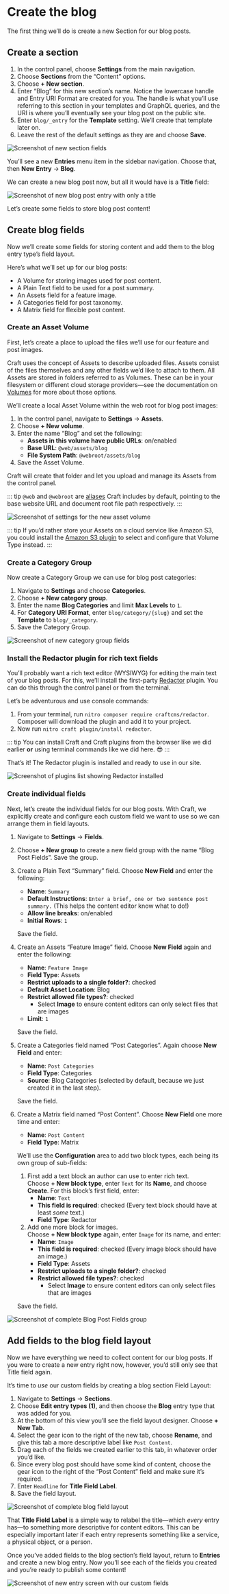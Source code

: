 # Create the blog

The first thing we’ll do is create a new Section for our blog posts.

## Create a section

1. In the control panel, choose **Settings** from the main navigation.
2. Choose **Sections** from the “Content” options.
3. Choose **+ New section**.
4. Enter “Blog” for this new section’s name. Notice the lowercase handle and Entry URI Format are created for you. The handle is what you’ll use referring to this section in your templates and GraphQL queries, and the URI is where you’ll eventually see your blog post on the public site.
5. Enter `blog/_entry` for the **Template** setting. We’ll create that template later on.
6. Leave the rest of the default settings as they are and choose **Save**.

<BrowserShot url="https://tutorial.nitro/admin/settings/sections/new" :link="false" caption="Settings for the new blog section.">
<img src="../images/new-section.png" alt="Screenshot of new section fields" />
</BrowserShot>

You’ll see a new **Entries** menu item in the sidebar navigation. Choose that, then **New Entry** → **Blog**.

We can create a new blog post now, but all it would have is a **Title** field:

<BrowserShot url="https://tutorial.nitro/entries/blog6?draftId=5&fresh=1" :link="false" caption="The new blog post entry doesn’t yet have any custom fields.">
<img src="../images/empty-new-entry.png" alt="Screenshot of new blog post entry with only a title" />
</BrowserShot>

Let’s create some fields to store blog post content!

## Create blog fields

Now we’ll create some fields for storing content and add them to the blog entry type’s field layout.

Here’s what we’ll set up for our blog posts:

- A Volume for storing images used for post content.
- A Plain Text field to be used for a post summary.
- An Assets field for a feature image.
- A Categories field for post taxonomy.
- A Matrix field for flexible post content.

### Create an Asset Volume

First, let’s create a place to upload the files we’ll use for our feature and post images.

Craft uses the concept of Assets to describe uploaded files. Assets consist of the files themselves and any other fields we’d like to attach to them. All Assets are stored in folders referred to as Volumes. These can be in your filesystem or different cloud storage providers—see the documentation on [Volumes](/3.x/assets.md#volumes) for more about those options.

We’ll create a local Asset Volume within the web root for blog post images:

1. In the control panel, navigate to **Settings** → **Assets**.
2. Choose **+ New volume**.
3. Enter the name “Blog” and set the following:
   - **Assets in this volume have public URLs**: on/enabled
   - **Base URL**: `@web/assets/blog`
   - **File System Path**: `@webroot/assets/blog`
4. Save the Asset Volume.

Craft will create that folder and let you upload and manage its Assets from the control panel.

::: tip
`@web` and `@webroot` are [aliases](/3.x/config/#aliases) Craft includes by default, pointing to the base website URL and document root file path respectively.
:::

<BrowserShot url="https://tutorial.nitro/admin/settings/assets/volumes/new" :link="false" caption="Settings for the new blog volume.">
<img src="../images/new-asset-volume.png" alt="Screenshot of settings for the new asset volume" />
</BrowserShot>

::: tip
If you’d rather store your Assets on a cloud service like Amazon S3, you could install the [Amazon S3 plugin](https://plugins.craftcms.com/aws-s3) to select and configure that Volume Type instead.
:::

### Create a Category Group

Now create a Category Group we can use for blog post categories:

1. Navigate to **Settings** and choose **Categories**.
2. Choose **+ New category group**.
3. Enter the name **Blog Categories** and limit **Max Levels** to `1`.
4. For **Category URI Format**, enter `blog/category/{slug}` and set the **Template** to `blog/_category`.
5. Save the Category Group.

<BrowserShot url="https://tutorial.nitro/admin/settings/categories/new" :link="false" caption="Settings for the new blog category group.">
<img src="../images/new-category-group.png" alt="Screenshot of new category group fields" />
</BrowserShot>

### Install the Redactor plugin for rich text fields

You’ll probably want a rich text editor (WYSIWYG) for editing the main text of your blog posts. For this, we’ll install the first-party [Redactor](https://plugins.craftcms.com/redactor) plugin. You can do this through the control panel or from the terminal.

Let’s be adventurous and use console commands:

1. From your terminal, run `nitro composer require craftcms/redactor`. Composer will download the plugin and add it to your project.
2. Now run `nitro craft plugin/install redactor`.

::: tip
You can install Craft and Craft plugins from the browser like we did earlier **or** using terminal commands like we did here. 😎
:::

That’s it! The Redactor plugin is installed and ready to use in our site.

<BrowserShot url="https://tutorial.nitro/admin/settings/plugins" :link="false" caption="Redactor now appears in the list of installed plugins, where it can be disabled or uninstalled.">
<img src="../images/redactor-plugin.png" alt="Screenshot of plugins list showing Redactor installed" />
</BrowserShot>

### Create individual fields

Next, let’s create the individual fields for our blog posts. With Craft, we explicitly create and configure each custom field we want to use so we can arrange them in field layouts.

1. Navigate to **Settings** → **Fields**.
2. Choose **+ New group** to create a new field group with the name “Blog Post Fields”. Save the group.
3. Create a Plain Text “Summary” field. Choose **New Field** and enter the following:
   - **Name**: `Summary`
   - **Default Instructions**: `Enter a brief, one or two sentence post summary.` (This helps the content editor know what to do!)
   - **Allow line breaks**: on/enabled
   - **Initial Rows**: `1`
   
   Save the field.
4. Create an Assets “Feature Image” field. Choose **New Field** again and enter the following:
   - **Name**: `Feature Image`
   - **Field Type**: Assets
   - **Restrict uploads to a single folder?**: checked
   - **Default Asset Location**: Blog
   - **Restrict allowed file types?**: checked
      - Select **Image** to ensure content editors can only select files that are images
   - **Limit**: `1`

   Save the field.

5. Create a Categories field named “Post Categories”. Again choose **New Field** and enter: 
   - **Name**: `Post Categories`
   - **Field Type**: Categories
   - **Source**: Blog Categories (selected by default, because we just created it in the last step).

   Save the field.
6. Create a Matrix field named “Post Content”. Choose **New Field** one more time and enter:
   - **Name**: `Post Content`
   - **Field Type**: Matrix

   We’ll use the **Configuration** area to add two block types, each being its own group of sub-fields:
   
   1. First add a text block an author can use to enter rich text.\
      Choose **+ New block type**, enter `Text` for its **Name**, and choose **Create**. For this block’s first field, enter:
      - **Name**: `Text`
      - **This field is required**: checked (Every text block should have at least *some* text.)
      - **Field Type**: Redactor
   2. Add one more block for images.\
      Choose **+ New block type** again, enter `Image` for its name, and enter:
      - **Name**: `Image`
      - **This field is required**: checked (Every image block should have an image.)
      - **Field Type**: Assets
      - **Restrict uploads to a single folder?**: checked
      - **Restrict allowed file types?**: checked
         - Select **Image** to ensure content editors can only select files that are images
   
   Save the field.

<BrowserShot url="https://tutorial.nitro/admin/settings/fields/2" :link="false" caption="Our complete group of new fields.">
<img src="../images/new-blog-fields.png" alt="Screenshot of complete Blog Post Fields group" />
</BrowserShot>

## Add fields to the blog field layout

Now we have everything we need to collect content for our blog posts. If you were to create a new entry right now, however, you’d still only see that Title field again.

It’s time to *use* our custom fields by creating a blog section Field Layout:

1. Navigate to **Settings** → **Sections**.
2. Choose **Edit entry types (1)**, and then choose the **Blog** entry type that was added for you.
3. At the bottom of this view you’ll see the field layout designer. Choose **+ New Tab**.
4. Select the gear icon to the right of the new tab, choose **Rename**, and give this tab a more descriptive label like `Post Content`.
5. Drag each of the fields we created earlier to this tab, in whatever order you’d like.
6. Since every blog post should have some kind of content, choose the gear icon to the right of the “Post Content” field and make sure it’s required.
7. Enter `Headline` for **Title Field Label**.
8. Save the field layout.

<BrowserShot url="https://tutorial.nitro/admin/settings/sections/1/entrytypes/1" :link="false" caption="Completed blog entry type field layout.">
<img src="../images/blog-field-layout.png" alt="Screenshot of complete blog field layout" />
</BrowserShot>

That **Title Field Label** is a simple way to relabel the title—which *every* entry has—to something more descriptive for content editors. This can be especially important later if each entry represents something like a service, a physical object, or a person.

Once you’ve added fields to the blog section’s field layout, return to **Entries** and create a new blog entry. Now you’ll see each of the fields you created and you’re ready to publish some content!

<BrowserShot url="https://tutorial.nitro/admin/entries/blog/7?draftId=6&fresh=1" :link="false" caption="A new blog post entry now includes our custom fields.">
<img src="../images/new-entry-with-fields.png" alt="Screenshot of new entry screen with our custom fields" />
</BrowserShot>
